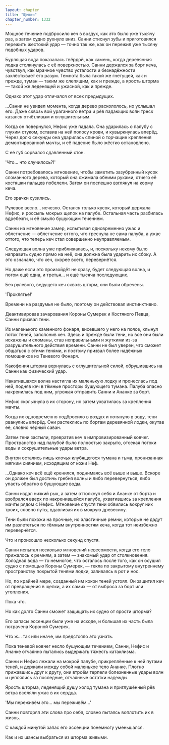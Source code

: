 ```yaml
---
layout: chapter
title: "Щепки"
chapter_number: 1332
---
```


Мощное течение подбросило кеч в воздух, как это было уже тысячу раз, а затем судно рухнуло вниз. Санни стиснул зубы и приготовился пережить жестокий удар — точно так же, как он пережил уже тысячу подобных ударов.

Бурлящая вода показалась твёрдой, как камень, когда деревянная лодка столкнулась с её поверхностью. Санни держался за борт кеча, чувствуя, как мрачное чувство усталости и безнадёжности захлёстывает его разум. Темнота была такой же гнетущей, как и прежде, туман — таким же слепящим, как и прежде, а ярость шторма — такой же леденящей и ужасной, как и прежде.

Однако этот удар отличался от всех предыдущих.

...Санни не увидел момента, когда дерево раскололось, но услышал его. Даже сквозь вой ураганного ветра и рёв падающих волн треск казался отчётливым и оглушительным.

Когда он повернулся, Нефис уже падала. Она ударилась о палубу с глухим стуком, оставив на ней полосу крови, и кувыркнулась вперёд. Через долю секунды она ударилась спиной о торчащие крепления демонтированной мачты, и её падение было жёстко остановлено.

С её губ сорвался сдавленный стон.

'Что... что случилось?!'

Санни потребовалось мгновение, чтобы заметить зазубренный кусок сломанного дерева, который она сжимала обеими руками, отчего её костяшки пальцев побелели. Затем он поспешно взглянул на корму кеча.

Его зрачки сузились.

Рулевое весло... исчезло. Остался только кусок, который держала Нефис, и россыпь мокрых щепок на палубе. Остальная часть разбилась вдребезги, и её смыло бушующим течением.

Санни на мгновение замер, испытывая одновременно ужас и облегчение — облегчение оттого, что треснула не сама палуба, а ужас оттого, что теперь кеч стал совершенно неуправляемым.

Следующая волна уже приближалась, и, поскольку некому было направить судно прямо на неё, она должна была ударить их сбоку. А это означало, что кеч, скорее всего, перевернётся.

Но даже если это произойдёт не сразу, будет следующая волна, и потом ещё одна, и третья... и ещё тысяча последующих.

Без рулевого, ведущего кеч сквозь шторм, они были обречены.

'Проклятье!'

Времени на раздумья не было, поэтому он действовал инстинктивно.

Деактивировав зачарования Короны Сумерек и Костяного Певца, Санни призвал тени.

Из маленького каменного фонаря, висевшего у него на поясе, хлынул поток теней, заполонив кеч. Здесь и прежде были тени, но все они были искажены и сломаны, став неправильными и жуткими из-за разрушительного действия времени. Санни не был уверен, что сможет общаться с этими тенями, и поэтому призвал более надёжных помощников из Теневого Фонаря.

Какофония шторма вернулась с оглушительной силой, обрушившись на Санни как физический удар.

Накатившаяся волна настигла их маленькую лодку и пронеслась под ней, подняв кеч в тёмные просторы бушующего тумана. Палуба опасно накренилась под ним, угрожая отправить Санни и Ананке за борт.

Нефис скользнула в их сторону, но затем ухватилась за крепления мачты.

Когда их одновременно подбросило в воздух и потянуло в воду, тени рванулись вперёд. Они растеклись по бортам деревянной лодки, окутав её, словно чёрный саван.

Затем тени застыли, превратив кеч в импровизированный ковчег. Пространство над палубой было полностью закрыто, отсекая потоки воды и сокрушительные удары ветра.

Внутри остались лишь клочья клубящегося тумана и тьма, пронизанная мягким сиянием, исходящим от кожи Неф.

...Однако кеч всё ещё кренился, поднимаясь всё выше и выше. Вскоре он должен был достичь гребня волны и либо перевернуться, либо упасть обратно в бушующие воды.

Санни издал низкий рык, а затем оттолкнул себя и Ананке от борта и взобрался вверх по накренившейся палубе, ухватившись за крепления мачты рядом с Нефис. Мгновение спустя тени обвились вокруг них троих, словно путы, вдавливая их в мокрую древесину.

Тени были похожи на прочные, но эластичные ремни, которые не дадут им разлететься по тёмным внутренностям кеча, когда тот неизбежно перевернётся.

Что и произошло несколько секунд спустя.

Санни испытал несколько мгновений невесомости, когда его тело прижалось к ремням, а затем — знакомый удар от столкновения. Холодная вода — то немногое, что осталось после того, как он осушил судно с помощью Короны Сумерек, — текла по закрытому внутреннему пространству покрытой тенями лодки, заливаясь в рот и нос.

Но, по крайней мере, созданный им кокон теней устоял. Он защитил кеч от превращения в щепки, а их самих — от выброса за борт или утопления.

Пока что.

Но как долго Санни сможет защищать их судно от ярости шторма?

Его запасы эссенции были уже на исходе, и большая их часть была потрачена Короной Сумерек.

Что ж… так или иначе, им предстояло это узнать.

Пока теневой ковчег несло бушующим течением, Санни, Нефис и Ананке отчаянно пытались выдержать тяжесть катаклизма.

Санни и Нефис лежали на мокрой палубе, прикреплённые к ней путами теней, и держали между собой маленькое тело Ананке. Плотно прижавшись друг к другу, они втроём терпели болезненные удары волн и цеплялись за последние, отчаянные остатки надежды.

Ярость шторма, леденящий душу холод тумана и приглушённый рёв ветра вселяли ужас в их сердца.

'Мы переживём это... мы переживём...'

Санни повторял эти слова про себя, словно пытаясь воплотить их в жизнь.

С каждой минутой запас его эссенции понемногу уменьшался.

Как и их шансы выбраться из шторма живыми.